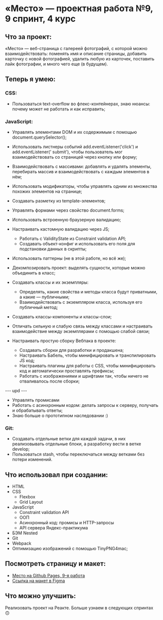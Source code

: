 # «Место» — проектная работа №9, 9 спринт, 4 курс

## Что за проект:

«Место» — веб-страница с галереей фотографий, с которой можно взаимодействовать:
поменять имя и описание страницы, добавить карточку с новой фотографией, удалить
любую из карточек, поставить лайк фотографии, и много чего еще (в будущем).

## Теперь я умею:

### CSS:

* Пользоваться text-overflow во флекс-контейнерах, знаю нюансы: почему может не
  работать и как исправить;

### JavaScript:

* Управлять элементами DOM и их содержимым с помощью document.querySelector();
* Использовать листнеры событий add.eventListener('click') и add.eventListener('
  submit'), чтобы пользователь мог взаимодействовать со страницей через кнопку
  или форму;
* Взаимодействовать с массивами: добавлять и удалять элементы, перебирать массив
  и взаимодействовать с каждым элементов в нём;
* Использовать модификаторы, чтобы управлять одним из множества похожих
  элементов на странице;
* Создавать разметку из template-элементов;
* Управлять формами через свойство document.forms;
* Использовать встроенную браузерную валидацию;
* Настраивать кастомную валидацию через JS;
    * Работать с ValidityState из Constraint validation API;
    * Создавать объект-конфиг и использовать его поля для подстановки данных в
      скрипты;
* Использовать паттерны (не в этой работе, но всё же);

* Декомпозировать проект: выделять сущности, которые можно объединить в класс;
* Создавать классы и их экземпляры:
    * Определять, какие свойства и методы класса будут приватными, а какие —
      публичными;
    * Взаимодействовать с экземпляром класса, используя его публичный метод;
* Создавать классы-компоненты и классы-слои;
* Отличать сильную и слабую связь между классами и настраивать взаимодействие
  между экземплярами с помощью слабой связи;
* Настраивать простую сборку Вебпака в проекте:
    * Создавать сборки для разработки и продакшена;
    * Настраивать Бабель, чтобы минифицировать и транспилировать JS код;
    * Настраивать плагины для работы с CSS, чтобы минифицировать код и
      автоматически проставлять префиксы;
    * Работать с изображениями и шрифтами так, чтобы ничего не отваливалось
      после сборки;

--- upd ---

* Управлять промисами
* Работать с асинхронным кодом: делать запросы к серверу, получать и
  обрабатывать ответы;
* Знаю больше о прототипном наследовании :)

### Git:

* Создавать отдельные ветки для каждой задачи, в них реализовывать отдельные
  блоки, а разработку вести в ветке develop;
* Пользоваться stash, чтобы переключаться между ветками без потери изменений.

## Что использовал при создании:

* HTML
* CSS
    * Flexbox
    * Grid Layout
* JavaScript
    * Constraint validation API
    * ООП
    * Асинхронный код: промисы и HTTP-запросы
    * API сервера Яндекс-практикума
* БЭМ Nested
* Git
* Webpack
* Оптимизацию изображений с помощью TinyPNG4mac;

## Посмотреть страницу и макет:

* [Место на Github Pages, 9-я работа](https://mvxim.github.io/mesto/index.html)
* [Ссылка на макет в Figma](https://www.figma.com/file/2cn9N9jSkmxD84oJik7xL7/JavaScript.-Sprint-4?node-id=0%3A1)

## Что можно улучшить:

Реализовать проект на Реакте. Больше узнаем в следующих спринтах 🙃
